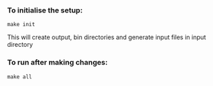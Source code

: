 ### To initialise the setup:

`make init`

This will create output, bin directories and generate input files in input directory

### To run after making changes:

`make all`
